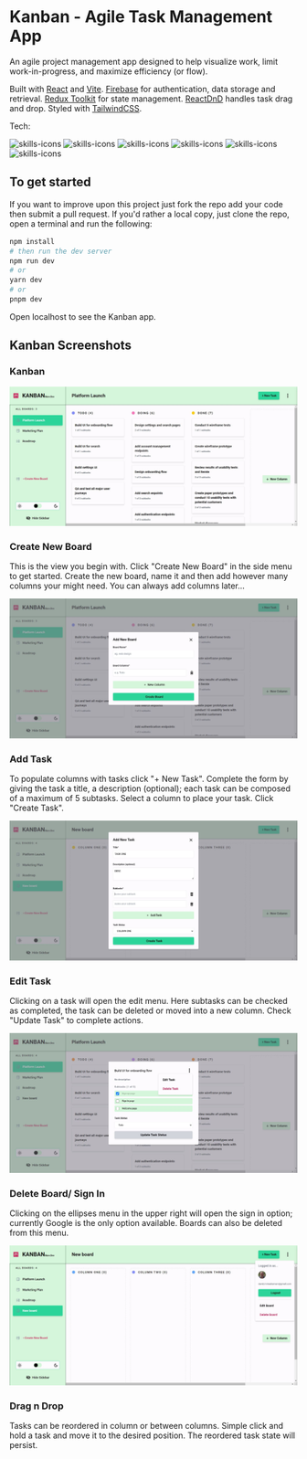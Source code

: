 # Kanban - Agile Task Management App

An agile project management app designed to help visualize work, limit work-in-progress, and maximize efficiency (or flow).


Built with [React](https://react.dev/) and [Vite](https://vitejs.dev/). [Firebase](https://firebase.google.com/) for authentication, data storage and retrieval. [Redux Toolkit](https://redux.js.org/) for state management. [ReactDnD](https://react-dnd.github.io/react-dnd/about) handles task drag and drop. Styled with [TailwindCSS](https://tailwindCSS.com).



Tech: 

 <img src="https://skillicons.dev/icons?i=react" alt="skills-icons"/> <img src="https://skillicons.dev/icons?i=tailwind" alt="skills-icons"/>
 <img src="https://skillicons.dev/icons?i=firebase" alt="skills-icons"/> <img src="https://skillicons.dev/icons?i=redux" alt="skills-icons"/>
 <img src="https://skillicons.dev/icons?i=figma" alt="skills-icons"/> <img src="https://skillicons.dev/icons?i=vite" alt="skills-icons"/>

 ## To get started

If you want to improve upon this project just fork the repo add your code then submit a pull request. If you'd rather a local copy, just clone the repo, open a terminal and run the following:

```bash
npm install
# then run the dev server
npm run dev
# or
yarn dev
# or
pnpm dev
```
Open localhost to see the Kanban app.


## Kanban Screenshots

### Kanban

<img src="./src/assets/kanbanHome.jpg" alt="kanban screenshot">

### Create New Board
This is the view you begin with. Click "Create New Board" in the side menu to get started. Create the new board, name it and then add however many columns your might need. You can always add columns later...

<img src="./src/assets/kanbanAddBoard.jpg" alt="kanban screenshot">

### Add Task 
To populate columns with tasks click "+ New Task". Complete the form by giving the task a title, a description (optional); each task can be composed of a maximum of 5 subtasks. Select a column to place your task. Click "Create Task".

<img src="./src/assets/kanbanAddTask.jpg" alt="kanban screenshot">

### Edit Task 
Clicking on a task will open the edit menu. Here subtasks can be checked as completed, the task can be deleted or moved into a new column. Check "Update Task" to complete actions. 

<img src="./src/assets/kanbanEditTask.jpg" alt="kanban screenshot">


### Delete Board/ Sign In 
Clicking on the ellipses menu in the upper right will open the sign in option; currently Google is the only option available. Boards can also be deleted from this menu. 

<img src="./src/assets/kanbanEditDeleteBoard.jpg" alt="kanban screenshot">



### Drag n Drop
Tasks can be reordered in column or between columns. Simple click and hold a task and move it to the desired position. The reordered task state will persist. 

